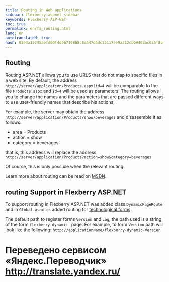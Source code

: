 ```yaml
--- 
title: Routing in Web applications 
sidebar: flexberry-aspnet_sidebar 
keywords: Flexberry ASP-NET 
toc: true 
permalink: en/fa_routing.html 
lang: en 
autotranslated: true 
hash: 83e4a12245aefd00f4d96719868c8a547d6dc35117ee9a312cb69463ac635f8b 
--- 
```


## Routing 

Routing ASP.NET allows you to use URLS that do not map to specific files in a web site. By default, the address `http://server/application/Products.aspx?id=4` will be comparable to the file `Products.aspx` and `id=4` will be used as parameters. The routing allows you to change the names and the parameters that are passed different ways to use user-friendly names that describe his actions. 

For example, the server may obtain the address `http://server/application/Products/show/beverages` and disassemble it as follows: 

* area = Products 
* action = show 
* category = beverages 

that is, this address will replace the address `http://server/application/Products?action=show&category=beverages` 

Of course, this is only possible when the relevant routing. 

Learn more about routing can be read on [MSDN](https://msdn.microsoft.com/ru-ru/default.aspx). 

## routing Support in Flexberry ASP.NET 

To support routing in Flexberry ASP.NET was added class `DynamicPageRoute` and in `Global.asax.cs` added routing for [technological forms](fa_tech-forms-web.html). 

The default path to register forms `Version` and `Log`, the path used is a string of the form `flexberry-dynamic-` page. For example, to form `Version` path will look like the following: `http://applicationName/flexberry-dynamic-Version` 



 # Переведено сервисом «Яндекс.Переводчик» http://translate.yandex.ru/